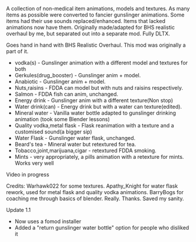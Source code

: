 A collection of non-medical item animations, models and textures. As many items as possible were converted to fancier gunslinger animations. Some items had their use sounds replaced/enhanced. Items that lacked animations now have them. Originally made/adapted for ⁠BHS realistic overhaul by me, but separated out into a separate mod. Fully DLTX.

Goes hand in hand with BHS Realistic Overhaul. This mod was originally a part of it.

- vodka(s) - Gunslinger animation with a different model and textures for both
- Gerkules(drug_booster) - Gunslinger anim + model.
- Anabiotic - Gunslinger anim + model.
- Nuts,raisins - FDDA can model but with nuts and raisins respectively.
- Salmon - FDDA fish can anim, unchanged.
- Energy drink - Gunslinger anim with a different texture(Non stop)
- Water drink(can) - Energy drink but with a water can texture(edited).
- Mineral water - Vanilla water bottle adapted to gunslinger drinking animation (took some Blender lessons)
- Quality vodka,metal flask - Flask reanimation with a texture and a customised sound(a bigger sip)
- Water Flask - Gunslinger water flask, unchanged.
- Beard's tea - Mineral water but retextured for tea.
- Tobacco,joint,marijuana,cigar - retextured FDDA smoking.
- Mints - very appropriately, a pills animation with a retexture for mints. Works very well

Video in progress

Credits:
Warhawk022 for some textures.
Apathy_Knight for water flask rework, used for metal flask and quality vodka animations.
BarryBogs for coaching me through basics of blender. Really. Thanks. Saved my sanity.

Update 1.1
- Now uses a fomod installer
- Added a "return gunslinger water bottle" option for people who disliked it
